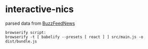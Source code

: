 # interactive-nics

parsed data from [BuzzFeedNews](https://github.com/BuzzFeedNews/nics-firearm-background-checks)

```
browserify script:
browserify -t [ babelify --presets [ react ] ] src/main.js -o dist/bundle.js
```
